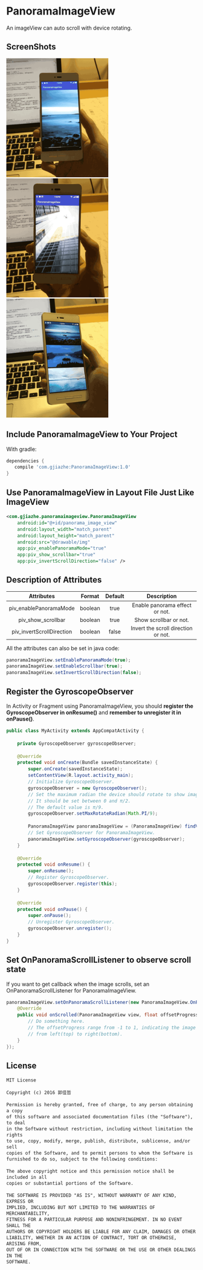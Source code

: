 # PanoramaImageView

An imageView can auto scroll with device rotating.

## ScreenShots

<img src="screenshots/horizontal_sample.gif" width="270">

<img src="screenshots/vertical_sample.gif" width="270">

<img src="screenshots/recyclerview_sample.gif" width="270">



## Include PanoramaImageView to Your Project

With gradle:

```groovy
dependencies {
   compile 'com.gjiazhe:PanoramaImageView:1.0'
}
```

## Use PanoramaImageView in Layout File Just Like ImageView

```xml
<com.gjiazhe.panoramaimageview.PanoramaImageView
    android:id="@+id/panorama_image_view"
    android:layout_width="match_parent"
    android:layout_height="match_parent"
    android:src="@drawable/img"
    app:piv_enablePanoramaMode="true"
    app:piv_show_scrollbar="true"
    app:piv_invertScrollDirection="false" />
```
## Description of Attributes
|        Attributes         | Format  | Default |             Description             |
| :-----------------------: | :-----: | :-----: | :---------------------------------: |
|  piv_enablePanoramaMode   | boolean |  true   |   Enable panorama effect or not.    |
|    piv_show_scrollbar     | boolean |  true   |       Show scrollbar or not.        |
| piv_invertScrollDirection | boolean |  false  | Invert the scroll direction or not. |

All the attributes can also be set in java code:

```java
panoramaImageView.setEnablePanoramaMode(true);
panoramaImageView.setEnableScrollbar(true);
panoramaImageView.setInvertScrollDirection(false);
```

## Register the GyroscopeObserver

In Activity or Fragment using PanoramaImageView, you should __register the GyroscopeObserver in onResume()__ and __remember to unregister it in onPause()__.

```java
public class MyActivity extends AppCompatActivity {
  
    private GyroscopeObserver gyroscopeObserver;

    @Override
    protected void onCreate(Bundle savedInstanceState) {
        super.onCreate(savedInstanceState);
        setContentView(R.layout.activity_main);
        // Initialize GyroscopeObserver.
        gyroscopeObserver = new GyroscopeObserver();
        // Set the maximum radian the device should rotate to show image's bounds.
        // It should be set between 0 and π/2.
        // The default value is π/9.
      	gyroscopeObserver.setMaxRotateRadian(Math.PI/9);

        PanoramaImageView panoramaImageView = (PanoramaImageView) findViewById(R.id.panorama_image_view);
        // Set GyroscopeObserver for PanoramaImageView.
        panoramaImageView.setGyroscopeObserver(gyroscopeObserver);
    }

    @Override
    protected void onResume() {
        super.onResume();
        // Register GyroscopeObserver.
        gyroscopeObserver.register(this);
    }

    @Override
    protected void onPause() {
        super.onPause();
        // Unregister GyroscopeObserver.
        gyroscopeObserver.unregister();
    }
}
```

## Set OnPanoramaScrollListener to observe scroll state

If you want to get callback when the image scrolls, set an OnPanoramaScrollListener for PanoramaImageView.

```java
panoramaImageView.setOnPanoramaScrollListener(new PanoramaImageView.OnPanoramaScrollListener() {
    @Override
    public void onScrolled(PanoramaImageView view, float offsetProgress) {
        // Do something here.
        // The offsetProgress range from -1 to 1, indicating the image scrolls
        // from left(top) to right(bottom).
    }
});
```



## License

    MIT License

    Copyright (c) 2016 郭佳哲

    Permission is hereby granted, free of charge, to any person obtaining a copy
    of this software and associated documentation files (the "Software"), to deal
    in the Software without restriction, including without limitation the rights
    to use, copy, modify, merge, publish, distribute, sublicense, and/or sell
    copies of the Software, and to permit persons to whom the Software is
    furnished to do so, subject to the following conditions:
    
    The above copyright notice and this permission notice shall be included in all
    copies or substantial portions of the Software.
    
    THE SOFTWARE IS PROVIDED "AS IS", WITHOUT WARRANTY OF ANY KIND, EXPRESS OR
    IMPLIED, INCLUDING BUT NOT LIMITED TO THE WARRANTIES OF MERCHANTABILITY,
    FITNESS FOR A PARTICULAR PURPOSE AND NONINFRINGEMENT. IN NO EVENT SHALL THE
    AUTHORS OR COPYRIGHT HOLDERS BE LIABLE FOR ANY CLAIM, DAMAGES OR OTHER
    LIABILITY, WHETHER IN AN ACTION OF CONTRACT, TORT OR OTHERWISE, ARISING FROM,
    OUT OF OR IN CONNECTION WITH THE SOFTWARE OR THE USE OR OTHER DEALINGS IN THE
    SOFTWARE.

